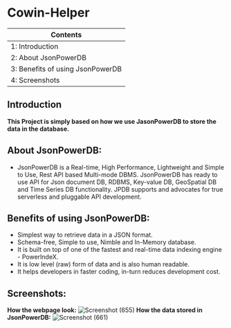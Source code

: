 # Cowin-Helper
Contents | 
-------- |
1: Introduction | 
2: About JsonPowerDB  |
3: Benefits of using JsonPowerDB |
4: Screenshots |

## Introduction
   **This Project is simply based on how we use JasonPowerDB to store the data in the database.**

## About JsonPowerDB:
* JsonPowerDB is a Real-time, High Performance, Lightweight and Simple to Use, Rest API based Multi-mode DBMS. JsonPowerDB has ready to use API for Json document DB, RDBMS, Key-value DB, GeoSpatial DB and Time Series DB functionality. JPDB supports and advocates for true serverless and pluggable API development.
## Benefits of using JsonPowerDB:
* Simplest way to retrieve data in a JSON format.
* Schema-free, Simple to use, Nimble and In-Memory database.
* It is built on top of one of the fastest and real-time data indexing engine - PowerIndeX.
* It is low level (raw) form of data and is also human readable.
* It helps developers in faster coding, in-turn reduces development cost.
## Screenshots:
**How the webpage look:**
![Screenshot (655)](https://user-images.githubusercontent.com/90273207/132409829-2f5407b6-e7a5-4bc9-8466-3de0138b99ba.png)
**How the data stored in JsonPowerDB:**
![Screenshot (661)](https://user-images.githubusercontent.com/90273207/132411511-32eba11f-d758-4a44-a1cb-2085cf1e0f61.png)


